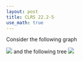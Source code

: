 ```yaml
---
layout: post
title: CLRS 22.2-5
use_math: true
---
```

Consider the following graph

<img src='http://g.gravizo.com/g?  digraph G { s -&gt; u; s -&gt; v; u -&gt; w; u -&gt; x; v -&gt; w; v -&gt; x; } '/>
and the following tree

<img src='http://g.gravizo.com/g?  digraph G { s -&gt; u; s -&gt; v; u -&gt; x; v -&gt; w; } '/>
